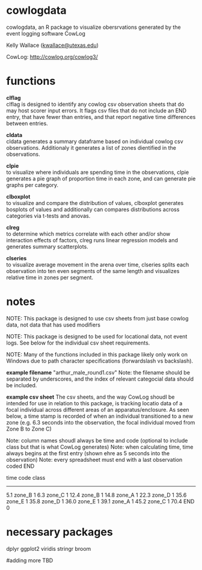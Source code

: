 # cowlogdata
cowlogdata, an R package to visualize obersrvations generated by the event logging software CowLog

Kelly Wallace (kwallace@utexas.edu)

CowLog: http://cowlog.org/cowlog3/

# functions
<b>clflag</b><br>
clflag is designed to identify any cowlog csv observation sheets that do may host scorer input errors. It flags csv files that do not include an END entry, that have fewer than entries, and that report negative time differences between entries.

<b>cldata</b><br>
cldata generates a summary dataframe based on individual cowlog csv observations. Additionaly it generates a list of zones dientified in the observations.

<b>clpie</b><br>
to visualize where individuals are spending time in the observations, clpie generates a pie graph of proportion time in each zone, and can generate pie graphs per category.

<b>clboxplot</b><br>
to visualize and compare the distribution of values, clboxplot generates bosplots of values and additionally can compares distributions across categories via t-tests and anovas.

<b>clreg</b><br>
to determine which metrics correlate with each other and/or show interaction effects of factors, clreg runs linear regression models and generates summary scatterplots.

<b>clseries</b><br>
to visualize average movement in the arena over time, clseries splits each observation into ten even segments of the same length and visualizes relative time in zones per segment.


# notes

NOTE: This package is designed to use csv sheets from just base cowlog data, not data that has used modifiers

NOTE: This package is designed to be used for locational data, not event logs. See below for the individual csv sheet requirements. 

NOTE: Many of the functions included in this package likely only work on Windows due to path character specifications (forwardslash vs backslash). 

<b>example filename</b> 
"arthur_male_round1.csv"
Note: the filename should be separated by underscores, and the index of relevant categocial data should be included. 


<b>example csv sheet</b>
The csv sheets, and the way CowLog shoudl be intended for use in relation to this package, is tracking locatio data of a focal individual across different areas of an apparatus/enclosure. As seen below, a time stamp is recorded of when an individual transitioned to a new zone (e.g. 6.3 seconds into the observation, the focal individual moved from Zone B to Zone C)

Note: column names shoudl always be time and code (optional to include class but that is what CowLog generates)
Note: when calculating time, time always begins at the first entry (shown ehre as 5 seconds into the observation)
Note: every spreadsheet must end with a last observation coded END

time     code      class
-----    ------    -------
5.1       zone_B     1
6.3       zone_C     1
12.4      zone_B     1
14.8      zone_A     1
22.3      zone_D     1
35.6      zone_E     1
35.8      zone_D     1
36.0      zone_E     1
39.1      zone_A     1
45.2      zone_C     1
70.4      END        0

# necessary packages

dplyr
ggplot2
viridis
stringr
broom






#adding more TBD
